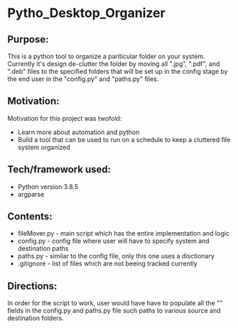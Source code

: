 # Pytho_Desktop_Organizer

## Purpose:

This is a python tool to organize a pariticular folder on your system. Currently it's design de-clutter the folder by moving all ".jpg", ".pdf", and ".deb" files to the specified folders that will be set up in the config stage by the end user in the "config.py" and "paths.py" files. 

## Motivation:

Motivation for this project was twofold: 
  
  * Learn more about automation and python
  * Build a tool that can be used to run on a schedule to keep a cluttered file system organized

## Tech/framework used:

  * Python version 3.8.5
  * argparse

## Contents:
  * fileMover.py - main script which has the entire implementation and logic
  * config.py - config file where user will have to specify system and destination paths 
  * paths.py - similar to the config file, only this one uses a disctionary 
  * .gitignore - list of files which are not beeing tracked currently 
 
## Directions:

In order for the script to work, user would have have to populate all the "" fields in the config.py and paths.py file such paths to various source and 
destination folders.  
